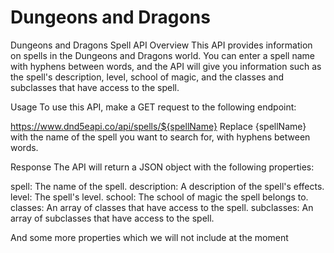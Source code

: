 # Dungeons and Dragons

Dungeons and Dragons Spell API
Overview
This API provides information on spells in the Dungeons and Dragons world. You can enter a spell name with hyphens between words, and the API will give you information such as the spell's description, level, school of magic, and the classes and subclasses that have access to the spell.

Usage
To use this API, make a GET request to the following endpoint:

https://www.dnd5eapi.co/api/spells/${spellName}
Replace {spellName} with the name of the spell you want to search for, with hyphens between words.

Response
The API will return a JSON object with the following properties:

spell: The name of the spell.
description: A description of the spell's effects.
level: The spell's level.
school: The school of magic the spell belongs to.
classes: An array of classes that have access to the spell.
subclasses: An array of subclasses that have access to the spell.

And some more properties which we will not include at the moment
